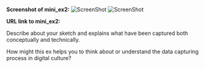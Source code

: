 **Screenshot of mini_ex2:**
![ScreenShot](https://github.com/TrineElming/mini_ex/blob/master/mini_ex4/mini_ex4b.jpg)
![ScreenShot](https://github.com/TrineElming/mini_ex/blob/master/mini_ex4/mini_ex4a.jpg)


**URL link to mini_ex2:**



Describe about your sketch and explains what have been captured both conceptually and technically.

How might this ex helps you to think about or understand the data capturing process in digital culture?
